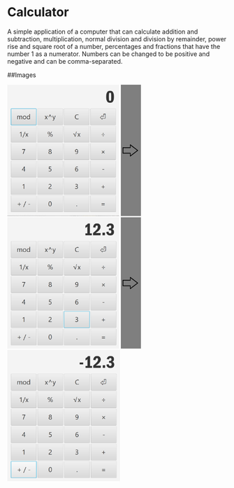 # Calculator

A simple application of a computer that can calculate addition and subtraction, multiplication, normal division and division by remainder, power rise and square root of a number, percentages and fractions that have the number 1 as a numerator. Numbers can be changed to be positive and negative and can be comma-separated. 

##Images

<img src="https://github.com/DenisaXXIV/Calculator/blob/master/util/1.png" height="300px"> <img src="https://github.com/DenisaXXIV/Tic-Tac-Toe/blob/master/src/to.png" height="300px"> <img src="https://github.com/DenisaXXIV/Calculator/blob/master/util/2.png" height="300px"> <img src="https://github.com/DenisaXXIV/Tic-Tac-Toe/blob/master/src/to.png" height="300px"> <img src="https://github.com/DenisaXXIV/Calculator/blob/master/util/3.png" height="300px">
  
